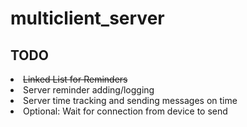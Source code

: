 # multiclient_server

## TODO 
<li> <del>Linked List for Reminders
<li> Server reminder adding/logging
<li> Server time tracking and sending messages on time
<li> Optional: Wait for connection from device to send
